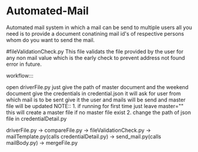 # Automated-Mail
Automated mail system in which a mail can be send to multiple users all you need is to provide a document conatining mail id's of respective persons whom do you want to send the mail.


#fileValidationCheck.py
This file validats the file provided by the user for any non mail value which is the early check to prevent address not found error in future. 



workflow:::

open driverFile.py
just give the path of master document and the weekend document
give the credentials in credential.json
it will ask for user from which mail is to be sent
give it the user
and mails will be send and master file will be updated
NOTE:: 1. if running for first time just leave master="" this will create a master file if no master file exist
       2. change the path of json file in credentialDetail.py



driverFile.py -> compareFile.py -> fileValidationCheck.py -> mailTemplate.py(calls credentialDetail.py) -> send_mail.py(calls mailBody.py) -> mergeFile.py
